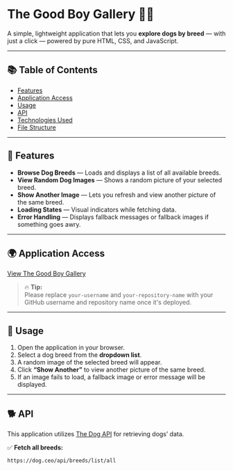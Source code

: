 # The Good Boy Gallery 🐶✨

A simple, lightweight application that lets you **explore dogs by breed** — with just a click — powered by pure HTML, CSS, and JavaScript.

---

## 📚 Table of Contents

- [Features](#features)
- [Application Access](#application-access)
- [Usage](#usage)
- [API](#api)
- [Technologies Used](#technologies-used)
- [File Structure](#file-structure)

---

## 🦮 Features

- **Browse Dog Breeds** — Loads and displays a list of all available breeds.
- **View Random Dog Images** — Shows a random picture of your selected breed.
- **Show Another Image** — Lets you refresh and view another picture of the same breed.
- **Loading States** — Visual indicators while fetching data.
- **Error Handling** — Displays fallback messages or fallback images if something goes awry.

---

## 🌍 Application Access

[View The Good Boy Gallery](https://amark2005.github.io/dog-show)  

> 🔥 **Tip:**  
> Please replace `your-username` and `your-repository-name` with your GitHub username and repository name once it's deployed.

---

## 🔮 Usage

1. Open the application in your browser.
2. Select a dog breed from the **dropdown list**.
3. A random image of the selected breed will appear.
4. Click **“Show Another”** to view another picture of the same breed.
5. If an image fails to load, a fallback image or error message will be displayed.

---

## 🐕 API

This application utilizes [The Dog API](https://dog.ceo/) for retrieving dogs’ data.

✅ **Fetch all breeds:**  
```bash
https://dog.ceo/api/breeds/list/all

